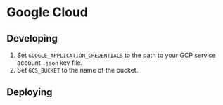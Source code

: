 # Google Cloud

## Developing

1. Set `GOOGLE_APPLICATION_CREDENTIALS` to the path to your GCP service account `.json` key file.
2. Set `GCS_BUCKET` to the name of the bucket.

## Deploying